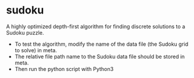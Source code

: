 # sudoku
A highly optimized depth-first algorithm for finding discrete solutions to a Sudoku puzzle.

+ To test the algorithm, modify the name of the data file (the Sudoku grid to solve) in meta.
+ The relative file path name to the Sudoku data file should be stored in meta.
+ Then run the python script with Python3
